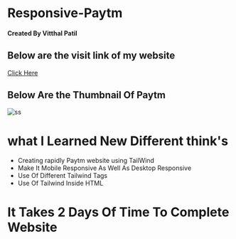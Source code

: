 # Responsive-Paytm <br/>
#### Created By Vitthal Patil <br/>
## Below are the visit link of my website <br/>
[Click Here](https://chimerical-macaron-eaefee.netlify.app) <br/>
## Below Are the Thumbnail Of Paytm <br/>
![ss](https://github.com/VitthalPatil0806/Responsive-Paytm/blob/master/paytm%20ss.png) <br/>
# what I Learned New Different think's <br/>
* Creating rapidly Paytm website using TailWind <br/>
* Make It Mobile Responsive As Well As Desktop Responsive <br/>
* Use Of Different Tailwind Tags <br/>
* Use Of Tailwind Inside HTML <br/>
# It Takes 2 Days Of Time To Complete Website <br/>
